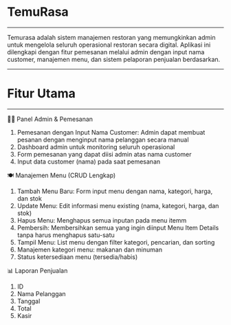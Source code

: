 # TemuRasa
---
Temurasa adalah sistem manajemen restoran yang memungkinkan admin untuk mengelola seluruh operasional restoran secara digital. Aplikasi ini dilengkapi dengan fitur pemesanan melalui admin dengan input nama customer, manajemen menu, dan sistem pelaporan penjualan berdasarkan.

---
# Fitur Utama
---
👨‍💼 Panel Admin & Pemesanan

1. Pemesanan dengan Input Nama Customer: Admin dapat membuat pesanan dengan menginput nama pelanggan secara manual
2. Dashboard admin untuk monitoring seluruh operasional
3. Form pemesanan yang dapat diisi admin atas nama customer
4. Input data customer (nama) pada saat pemesanan


🍽️ Manajemen Menu (CRUD Lengkap)
1. Tambah Menu Baru: Form input menu dengan nama, kategori, harga, dan stok
2. Update Menu: Edit informasi menu existing (nama, kategori, harga, dan stok)
3. Hapus Menu: Menghapus semua inputan pada menu itemm
4. Pembersih: Membersihkan semua yang ingin diinput Menu Item Details tanpa harus menghapus satu-satu
5. Tampil Menu: List menu dengan filter kategori, pencarian, dan sorting
6. Manajemen kategori menu: makanan dan minuman
7. Status ketersediaan menu (tersedia/habis)

📊 Laporan Penjualan
1. ID
2. Nama Pelanggan
3. Tanggal
4. Total
5. Kasir
